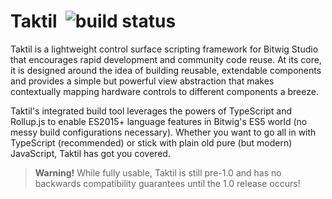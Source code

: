 Taktil &nbsp;![build status](https://travis-ci.org/taktiljs/taktil.svg?branch=master "build status")
==========================

Taktil is a lightweight control surface scripting framework for Bitwig Studio that encourages rapid development and community code reuse. At its core, it is designed around the idea of building reusable, extendable components and provides a simple but powerful view abstraction that makes contextually mapping hardware controls to different components a breeze.

Taktil's integrated build tool leverages the powers of TypeScript and Rollup.js to enable ES2015+ language features in Bitwig's ES5 world (no messy build configurations necessary). Whether you want to go all in with TypeScript (recommended) or stick with plain old pure (but modern) JavaScript, Taktil has got you covered.

> **Warning!** While fully usable, Taktil is still pre-1.0 and has no backwards compatibility guarantees until the 1.0 release occurs!